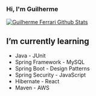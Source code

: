 ### Hi, I'm Guilherme


[![Guilherme Ferrari Github Stats](https://github-readme-stats.vercel.app/api?username=Guilferrari&show_icons=true&theme=gruvbox)](https://github.com/Guilferrari)


## I’m currently learning

- Java                      - JUnit
- Spring Framework          - MySQL
- Spring Boot               - Design Patterns
- Spring Security           - JavaScript
- Hibernate					- React
- Maven						- AWS


